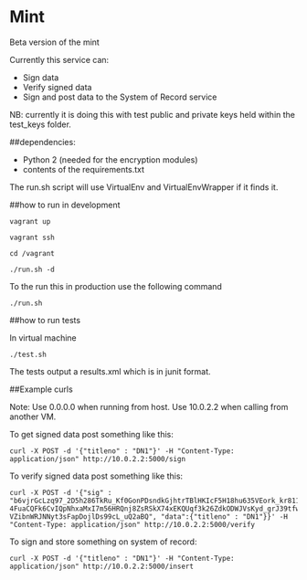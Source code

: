 # Mint
Beta version of the mint

Currently this service can:
- Sign data
- Verify signed data
- Sign and post data to the System of Record service

NB: currently it is doing this with test public and private keys held within the test_keys folder.

##dependencies:
- Python 2 (needed for the encryption modules)
- contents of the requirements.txt

The run.sh script will use VirtualEnv and VirtualEnvWrapper if it finds it.

##how to run in development

```
vagrant up
```

```
vagrant ssh
```

```
cd /vagrant
```

```
./run.sh -d
```

To the run this in production use the following command

```
./run.sh
```

##how to run tests

In virtual machine

```
./test.sh
```
The tests output a results.xml which is in junit format.

##Example curls

Note:  Use 0.0.0.0 when running from host.  Use 10.0.2.2 when calling from another VM.

To get signed data post something like this:

```
curl -X POST -d '{"titleno" : "DN1"}' -H "Content-Type: application/json" http://10.0.2.2:5000/sign
```

To verify signed data post something like this:

```
curl -X POST -d '{"sig" : "b6vjrGcLzq97_2D5h286TkRu_Kf0GonPDsndkGjhtrTBlHKIcF5H18hu635VEork_kr811ZS7B-4FuaCQFk6CvIQpNhxaMxI7m56HRQnj8ZsRSkX74xEKQUqf3k26ZdkODWJVsKyd_grJ39tfwMvJJb9V5REpRa8qXGr1eXgK4gEqwmo2fkow_W8q_yqMTTm9jOuVeFaqCQzAJBFUEWgkuTLRd91Wm8MlF4RhG_w1YktGzVath3tvaiTXNfiyfZbzPu9viotpP81gsFpWw6xocrUDbKhhXw2rm0BU2NvqSMXJ3X1qZs-VZibnWRJNNyt3sFapDojlDs99cL_uQ2aBQ", "data":{"titleno" : "DN1"}}' -H "Content-Type: application/json" http://10.0.2.2:5000/verify
```

To sign and store something on system of record:

```
curl -X POST -d '{"titleno" : "DN1"}' -H "Content-Type: application/json" http://10.0.2.2:5000/insert
```
